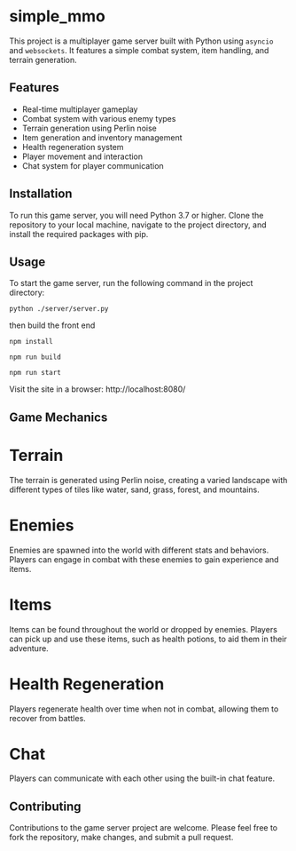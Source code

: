 # simple_mmo
This project is a multiplayer game server built with Python using `asyncio` and `websockets`. It features a simple combat system, item handling, and terrain generation.

## Features
- Real-time multiplayer gameplay
- Combat system with various enemy types
- Terrain generation using Perlin noise
- Item generation and inventory management
- Health regeneration system
- Player movement and interaction
- Chat system for player communication

## Installation
To run this game server, you will need Python 3.7 or higher. Clone the repository to your local machine, navigate to the project directory, and install the required packages with pip.

## Usage
To start the game server, run the following command in the project directory:

`python ./server/server.py`

then build the front end

`npm install`

`npm run build`

`npm run start`

Visit the site in a browser:
http://localhost:8080/

## Game Mechanics
# Terrain
The terrain is generated using Perlin noise, creating a varied landscape with different types of tiles like water, sand, grass, forest, and mountains.

# Enemies
Enemies are spawned into the world with different stats and behaviors. Players can engage in combat with these enemies to gain experience and items.

# Items
Items can be found throughout the world or dropped by enemies. Players can pick up and use these items, such as health potions, to aid them in their adventure.

# Health Regeneration
Players regenerate health over time when not in combat, allowing them to recover from battles.

# Chat
Players can communicate with each other using the built-in chat feature.

## Contributing
Contributions to the game server project are welcome. Please feel free to fork the repository, make changes, and submit a pull request.
